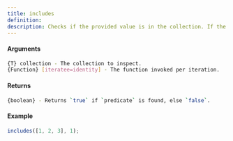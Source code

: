 ```yaml
---
title: includes
definition: 
description: Checks if the provided value is in the collection. If the collection is an object, the values of the object will be searched.
---
```



#### Arguments


```bash
{T} collection - The collection to inspect.
{Function} [iteratee=identity] - The function invoked per iteration.
```


#### Returns


```bash
{boolean} - Returns `true` if `predicate` is found, else `false`.
```


#### Example


```ts
includes([1, 2, 3], 1);
```